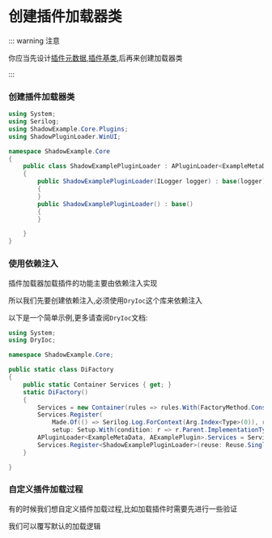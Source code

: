 # 创建插件加载器类

::: warning 注意

你应当先设计[插件元数据](/zh/init/metaplugin),[插件基类](/zh/init/iplugin),后再来创建加载器类

:::

### 创建插件加载器类

```csharp
using System;
using Serilog;
using ShadowExample.Core.Plugins;
using ShadowPluginLoader.WinUI;

namespace ShadowExample.Core
{
    public class ShadowExamplePluginLoader : APluginLoader<ExampleMetaData, IExamplePlugin>
    {
        public ShadowExamplePluginLoader(ILogger logger) : base(logger)
        {
        }
        public ShadowExamplePluginLoader() : base()
        {
        }

    }
}
```


### 使用依赖注入

插件加载器加载插件的功能主要由依赖注入实现

所以我们先要创建依赖注入,必须使用`DryIoc`这个库来依赖注入

以下是一个简单示例,更多请查阅`DryIoc`文档:
```csharp
using System;
using DryIoc;

namespace ShadowExample.Core;

public static class DiFactory
{
    public static Container Services { get; }
    static DiFactory()
    {
        Services = new Container(rules => rules.With(FactoryMethod.ConstructorWithResolvableArguments));
        Services.Register(
            Made.Of(() => Serilog.Log.ForContext(Arg.Index<Type>(0)), r => r.Parent.ImplementationType),
            setup: Setup.With(condition: r => r.Parent.ImplementationType != null));
        APluginLoader<ExampleMetaData, AExamplePlugin>.Services = Services; // 设置插件加载器的Services
        Services.Register<ShadowExamplePluginLoader>(reuse: Reuse.Singleton); // 注册插件加载器
    }

}
```


### 自定义插件加载过程

有的时候我们想自定义插件加载过程,比如加载插件时需要先进行一些验证

我们可以覆写默认的加载逻辑